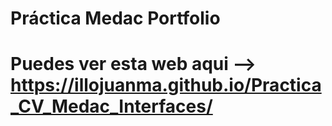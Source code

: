 # Práctica Medac Portfolio

# Puedes ver esta web aqui --> https://illojuanma.github.io/Practica_CV_Medac_Interfaces/
